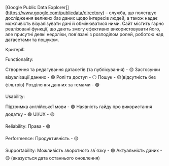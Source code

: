 [Google Public Data Explorer]](https://www.google.com/publicdata/directory) – служба, що полегшує дослідження великих баз даних щодо інтересів людей, а також надає можливість візуалізувати дані й обмінюватися ними. Сайт містить гарно реалізовані функції, що дають змогу ефективно використовувати його, але присутні деякі недоліки, пов'язані з розподілом ролей, роботою над датасетами та пошуком.

КритеріЇ:

Functionality:

Створення та редагування датасетів (та публікування) - 🟡 
Застосунки візуалізації данних - 🟢
Ролі та доступ - ⚪️
Пошук - 🟡(відсутність без фільтрів)
Розділення данних за темами - 🟢 

Usability:

Підтримка англійської мови - 🟢
Наявність гайду про використання додатку - 🟢
UI/UX - 🟡

Reliability:
Права - 🟢

Performence:
Продуктивність - 🟡

Supportability:
Можливість зворотного зв`язку - 🟢
Актуальність даних - 🟡 (вказується дата останнього оновлення)